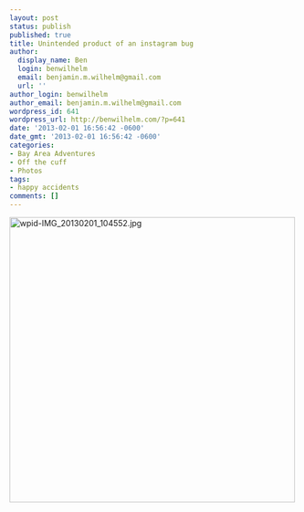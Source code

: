 ```yaml
---
layout: post
status: publish
published: true
title: Unintended product of an instagram bug
author:
  display_name: Ben
  login: benwilhelm
  email: benjamin.m.wilhelm@gmail.com
  url: ''
author_login: benwilhelm
author_email: benjamin.m.wilhelm@gmail.com
wordpress_id: 641
wordpress_url: http://benwilhelm.com/?p=641
date: '2013-02-01 16:56:42 -0600'
date_gmt: '2013-02-01 16:56:42 -0600'
categories:
- Bay Area Adventures
- Off the cuff
- Photos
tags:
- happy accidents
comments: []
---
```

<p><a href="http://c9fdb1675999412f8bcb-7ceff41fb86acf15799809f3d548ce6b.r79.cf1.rackcdn.com/2/files/2013/02/wpid-IMG_20130201_104552.jpg"><img class="alignnone size-full wp-image-640" alt="wpid-IMG_20130201_104552.jpg" src="http://c9fdb1675999412f8bcb-7ceff41fb86acf15799809f3d548ce6b.r79.cf1.rackcdn.com/2/files/2013/02/wpid-IMG_20130201_104552.jpg" width="500" height="500" /></a></p>
